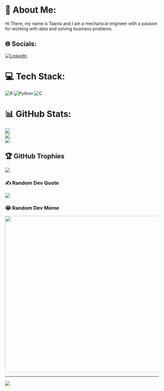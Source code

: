 # 💫 About Me:
Hi There, my name is Taanis and I am a mechanical engineer with a passion for working with data and solving business problems.<br>


## 🌐 Socials:
[![LinkedIn](https://img.shields.io/badge/LinkedIn-%230077B5.svg?logo=linkedin&logoColor=white)](https://linkedin.com/in/https://www.linkedin.com/in/taanis-karigar-087a52173/) 

# 💻 Tech Stack:
![R](https://img.shields.io/badge/r-%23276DC3.svg?style=for-the-badge&logo=r&logoColor=white) ![Python](https://img.shields.io/badge/python-3670A0?style=for-the-badge&logo=python&logoColor=ffdd54) ![C](https://img.shields.io/badge/c-%2300599C.svg?style=for-the-badge&logo=c&logoColor=white)
# 📊 GitHub Stats:
![](https://github-readme-stats.vercel.app/api?username=sultanaltair96&theme=great-gatsby&hide_border=false&include_all_commits=true&count_private=false)<br/>
![](https://github-readme-streak-stats.herokuapp.com/?user=sultanaltair96&theme=great-gatsby&hide_border=false)<br/>
![](https://github-readme-stats.vercel.app/api/top-langs/?username=sultanaltair96&theme=great-gatsby&hide_border=false&include_all_commits=true&count_private=false&layout=compact)

## 🏆 GitHub Trophies
![](https://github-profile-trophy.vercel.app/?username=sultanaltair96&theme=discord&no-frame=false&no-bg=true&margin-w=4)

### ✍️ Random Dev Quote
![](https://quotes-github-readme.vercel.app/api?type=horizontal&theme=radical)

### 😂 Random Dev Meme
<img src="https://random-memer.herokuapp.com/" width="512px"/>

---
[![](https://visitcount.itsvg.in/api?id=sultanaltair96&icon=0&color=5)](https://visitcount.itsvg.in)

<!-- Proudly created with GPRM ( https://gprm.itsvg.in ) -->
